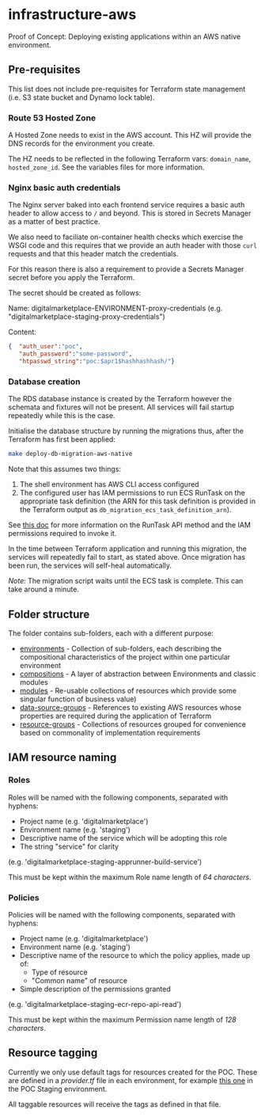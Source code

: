 # infrastructure-aws

Proof of Concept: Deploying existing applications within an AWS native environment.

## Pre-requisites

This list does not include pre-requisites for Terraform state management (i.e. S3 state bucket and Dynamo lock table).

### Route 53 Hosted Zone

A Hosted Zone needs to exist in the AWS account. This HZ will provide the DNS records for the environment you create.

The HZ needs to be reflected in the following Terraform vars: `domain_name`, `hosted_zone_id`. See the variables files for more information.

### Nginx basic auth credentials

The Nginx server baked into each frontend service requires a basic auth header to allow access to `/` and beyond. This is stored in Secrets Manager as a matter of best practice.

We also need to faciliate on-container health checks which exercise the WSGI code and this requires that we provide an auth header with those `curl` requests and that this header match the credentials.

For this reason there is also a requirement to provide a Secrets Manager secret before you apply the Terraform.

The secret should be created as follows:

Name: digitalmarketplace-ENVIRONMENT-proxy-credentials (e.g. "digitalmarketplace-staging-proxy-credentials")

Content:
```json
{  "auth_user":"poc",
   "auth_password":"some-password",   
   "htpasswd_string":"poc:$apr1$hashhashhash/"}
```

### Database creation

The RDS database instance is created by the Terraform however the schemata and fixtures will not be present. All services will fail startup repeatedly while this is the case.

Initialise the database structure by running the migrations thus, after the Terraform has first been applied:

```bash
make deploy-db-migration-aws-native
```

Note that this assumes two things:

1. The shell environment has AWS CLI access configured
1. The configured user has IAM permissions to run ECS RunTask on the appropriate task definition (the ARN for this task definition is provided in the Terraform output as `db_migration_ecs_task_definition_arn`).

See [this doc](https://docs.aws.amazon.com/service-authorization/latest/reference/list_amazonelasticcontainerservice.html#amazonelasticcontainerservice-actions-as-permissions) for more information on the RunTask API method and the IAM permissions required to invoke it.

In the time between Terraform application and running this migration, the services will repeatedly fail to start, as stated above. Once migration has been run, the services will self-heal automatically.

*Note:* The migration script waits until the ECS task is complete. This can take around a minute.

## Folder structure

The folder contains sub-folders, each with a different purpose:

* [environments](./environments/README.md) - Collection of sub-folders, each describing the compositional characteristics of the project within one particular environment
* [compositions](./compositions/README.md) - A layer of abstraction between Environments and classic modules
* [modules](./modules/README.md) - Re-usable collections of resources which provide some singular function of business value)
* [data-source-groups](./data-source-groups/README.md) - References to existing AWS resources whose properties are required during the application of Terraform
* [resource-groups](./resource-groups/README.md) - Collections of resources grouped for convenience based on commonality of implementation requirements

## IAM resource naming

### Roles

Roles will be named with the following components, separated with hyphens:

* Project name (e.g. 'digitalmarketplace')
* Environment name (e.g. 'staging')
* Descriptive name of the service which will be adopting this role
* The string "service" for clarity

(e.g. 'digitalmarketplace-staging-apprunner-build-service')

This must be kept within the maximum Role name length of *64 characters*.

### Policies

Policies will be named with the following components, separated with hyphens:

* Project name (e.g. 'digitalmarketplace')
* Environment name (e.g. 'staging')
* Descriptive name of the resource to which the policy applies, made up of:
  * Type of resource
  * "Common name" of resource
* Simple description of the permissions granted

(e.g. 'digitalmarketplace-staging-ecr-repo-api-read')

This must be kept within the maximum Permission name length of *128 characters*.

## Resource tagging

Currently we only use default tags for resources created for the POC. These are defined in a *provider.tf* file in each environment, for example [this one](./environments/staging/provider.tf) in the POC Staging environment.

All taggable resources will receive the tags as defined in that file.
